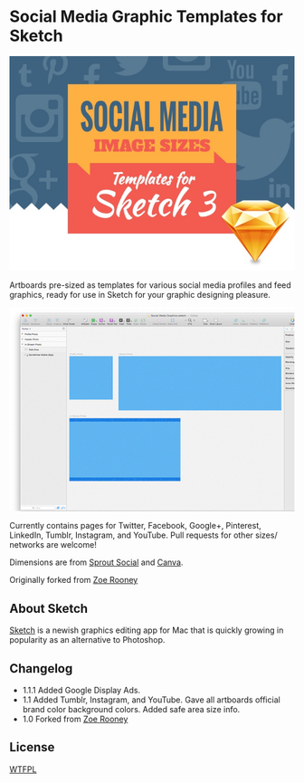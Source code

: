 Social Media Graphic Templates for Sketch
=========================================

![ScreenShot](preview1.jpg) 

Artboards pre-sized as templates for various social media profiles and feed graphics, ready for use in Sketch for your graphic designing pleasure.

![ScreenShot](preview.gif) 

Currently contains pages for Twitter, Facebook, Google+, Pinterest, LinkedIn, Tumblr, Instagram, and YouTube. Pull requests for other sizes/ networks are welcome!

Dimensions are from [Sprout Social](http://sproutsocial.com/insights/social-media-image-sizes-guide/) and [Canva](https://designschool.canva.com/blog/social-media-image-size/).

Originally forked from [Zoe Rooney](http://zoerooney.com)


About Sketch
------------

[Sketch](http://bohemiancoding.com/sketch/) is a newish graphics editing app for Mac that is quickly growing in popularity as an alternative to Photoshop. 


Changelog
------------
* 1.1.1 Added Google Display Ads. 
* 1.1 Added Tumblr, Instagram, and YouTube. Gave all  artboards official brand color background colors. Added safe area size info.
* 1.0 Forked from [Zoe Rooney](http://zoerooney.com)


License
------------
[WTFPL](http://www.wtfpl.net/)

